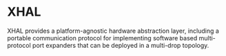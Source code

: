 # XHAL

XHAL provides a platform-agnostic hardware abstraction layer, including a portable communication protocol for implementing software based multi-protocol port expanders that can be deployed in a multi-drop topology.